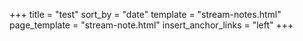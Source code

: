 +++
title = "test"
sort_by = "date"
template = "stream-notes.html"
page_template = "stream-note.html"
insert_anchor_links = "left"
+++

